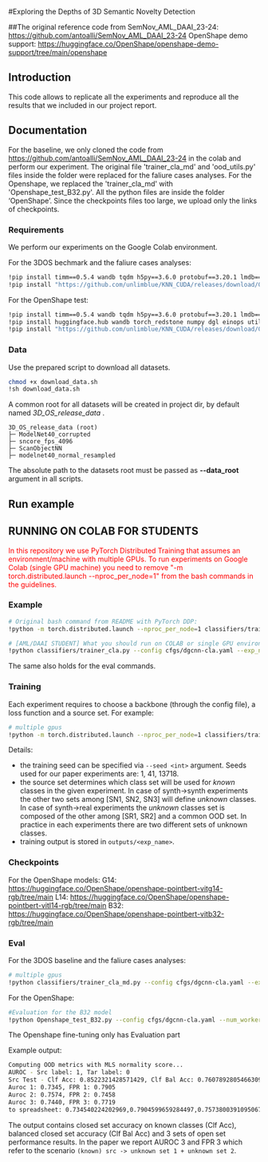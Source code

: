 #Exploring the Depths of 3D Semantic Novelty Detection

##The original reference code from
SemNov_AML_DAAI_23-24: https://github.com/antoalli/SemNov_AML_DAAI_23-24
OpenShape demo support: https://huggingface.co/OpenShape/openshape-demo-support/tree/main/openshape

## Introduction

This code allows to replicate all the experiments and reproduce all the results that we included in our project report.

## Documentation
For the baseline, we only cloned the code from https://github.com/antoalli/SemNov_AML_DAAI_23-24 in the colab and perform our experiment.
The original file 'trainer_cla_md' and 'ood_utils.py' files inside the folder were replaced for the faliure cases analyses. 
For the Openshape, we replaced the 'trainer_cla_md' with 'Openshape_test_B32.py'. All the python files are inside the folder ‘OpenShape’.
Since the checkpoints files too large, we upload only the links of checkpoints.

### Requirements
We perform our experiments on the Google Colab environment.

For the 3DOS bechmark and the faliure cases analyses:

```bash
!pip install timm==0.5.4 wandb tqdm h5py==3.6.0 protobuf==3.20.1 lmdb==1.2.1 msgpack-numpy==0.4.7.1 ninja==1.10.2.2 scikit-learn
!pip install "https://github.com/unlimblue/KNN_CUDA/releases/download/0.2/KNN_CUDA-0.2-py3-none-any.whl"
```
For the OpenShape test:
```bash
!pip install timm==0.5.4 wandb tqdm h5py==3.6.0 protobuf==3.20.1 lmdb==1.2.1 msgpack-numpy==0.4.7.1 ninja==1.10.2.2 scikit-learn
!pip install huggingface.hub wandb torch_redstone numpy dgl einops utils torchlars
!pip install "https://github.com/unlimblue/KNN_CUDA/releases/download/0.2/KNN_CUDA-0.2-py3-none-any.whl"
```

### Data
Use the prepared script to download all datasets. 

```bash
chmod +x download_data.sh
!sh download_data.sh
```

A common root for all datasets will be created in project dir, by default named *3D_OS_release_data* .
```
3D_OS_release_data (root)
├─ ModelNet40_corrupted
├─ sncore_fps_4096
├─ ScanObjectNN
├─ modelnet40_normal_resampled
```

The absolute path to the datasets root must be passed as **--data_root** argument in all scripts.


## Run example

## RUNNING ON COLAB FOR STUDENTS
<span style="color:red">
In this repository we use PyTorch Distributed Training that assumes an environment/machine with multiple GPUs. To run experiments on Google Colab (single GPU machine) you need to remove "-m torch.distributed.launch --nproc_per_node=1" from the bash commands in the guidelines.
</span>

### Example
```bash
# Original bash command from README with PyTorch DDP:
!python -m torch.distributed.launch --nproc_per_node=1 classifiers/trainer_cla.py --config cfgs/dgcnn-cla.yaml --exp_name DGCNN_CE_SN1 --src SN1 --loss CE 

# [AML/DAAI STUDENT] What you should run on COLAB or single GPU environment:
!python classifiers/trainer_cla.py --config cfgs/dgcnn-cla.yaml --exp_name DGCNN_CE_SN1 --src SN1 --loss CE 
```
The same also holds for the eval commands. 


### Training

Each experiment requires to choose a backbone (through the config file), a loss function and a source set. For example: 

```bash
# multiple gpus
!python -m torch.distributed.launch --nproc_per_node=1 classifiers/trainer_cla.py --config cfgs/dgcnn-cla.yaml --exp_name DGCNN_CE_SN1 --src SN1 --loss CE 
```

Details: 

 - the training seed can be specified via `--seed <int>` argument. Seeds used for our paper experiments
   are: 1, 41, 13718. 
 - the source set determines which class set will be used for *known* classes in the given experiment. In case of synth->synth experiments the other two sets 
   among [SN1, SN2, SN3] will define *unknown* classes. In case of synth->real experiments the
   *unknown* classes set is composed of the other among [SR1, SR2] and a common OOD set. In practice
   in each experiments there are two different sets of unknown classes.
 - training output is stored in `outputs/<exp_name>`. 

### Checkpoints
For the OpenShape models:
G14: https://huggingface.co/OpenShape/openshape-pointbert-vitg14-rgb/tree/main
L14: https://huggingface.co/OpenShape/openshape-pointbert-vitl14-rgb/tree/main
B32: https://huggingface.co/OpenShape/openshape-pointbert-vitb32-rgb/tree/main

### Eval 

For the 3DOS baseline and the faliure cases analyses:

```bash
# multiple gpus
!python classifiers/trainer_cla_md.py --config cfgs/dgcnn-cla.yaml --exp_name DGCNN_CE_SR1 --src SR1 --loss CE --checkpoints_dir AI_Results --ckpt_path AI_Results/DGCNN_CE_SR1/models/model_last.pth --script_mode evaloutputs/DGCNN_CE_SN1/models/model_last.pth

```
For the OpenShape:

```bash
#Evaluation for the B32 model
!python Openshape_test_B32.py --config cfgs/dgcnn-cla.yaml --num_workers 2 --src SR1 --exp_name Openshape_test_B32 --checkpoints_dir pointbert-vitb32-rgb --ckpt_path pointbert-vitb32-rgb/model.pt --script_mode eval

```
The Openshape fine-tuning only has Evaluation part

Example output:
```bash
Computing OOD metrics with MLS normality score...
AUROC - Src label: 1, Tar label: 0
Src Test - Clf Acc: 0.8522321428571429, Clf Bal Acc: 0.7607892805466309
Auroc 1: 0.7345, FPR 1: 0.7905
Auroc 2: 0.7574, FPR 2: 0.7458
Auroc 3: 0.7440, FPR 3: 0.7719
to spreadsheet: 0.734540224202969,0.7904599659284497,0.7573800391095067,0.7457882069795427,0.7440065016031351,0.7719451371571072
```

The output contains closed set accuracy on known classes (Clf Acc), balanced closed set accuracy
(Clf Bal Acc) and 3 sets of open set performance results. In the paper we report AUROC 3 and FPR 3
which refer to the scenario `(known) src -> unknown set 1 + unknown set 2`.
